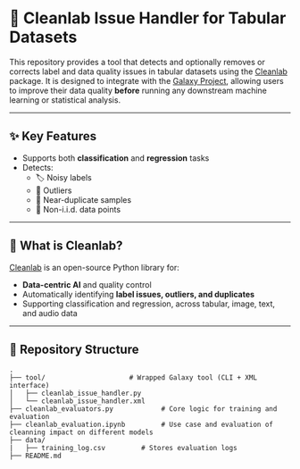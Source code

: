# 🧼 Cleanlab Issue Handler for Tabular Datasets

This repository provides a tool that detects and optionally removes or corrects label and data quality issues in tabular datasets using the [Cleanlab](https://github.com/cleanlab/cleanlab) package. It is designed to integrate with the [Galaxy Project](https://galaxyproject.org/), allowing users to improve their data quality **before** running any downstream machine learning or statistical analysis.

---

## ✨ Key Features

- Supports both **classification** and **regression** tasks
- Detects:
  - 🏷️ Noisy labels
  - 🧭 Outliers
  - 🧬 Near-duplicate samples
  - 🔁 Non-i.i.d. data points

---

## 🧠 What is Cleanlab?

[Cleanlab](https://cleanlab.io/) is an open-source Python library for:
- **Data-centric AI** and quality control
- Automatically identifying **label issues, outliers, and duplicates**
- Supporting classification and regression, across tabular, image, text, and audio data

---

## 📂 Repository Structure

```plaintext
.
├── tool/                     # Wrapped Galaxy tool (CLI + XML interface)
│   ├── cleanlab_issue_handler.py
│   └── cleanlab_issue_handler.xml
├── cleanlab_evaluators.py            # Core logic for training and evaluation
├── cleanlab_evaluation.ipynb         # Use case and evaluation of cleanning impact on different models
├── data/                    
|   ├── training_log.csv         # Stores evaluation logs
├── README.md
